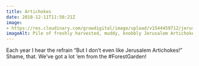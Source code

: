 ```yaml
---
title: Artichokes
date: 2018-12-11T11:50:21Z
image: 
- https://res.cloudinary.com/growdigital/image/upload/v1544459712/jerusalem-artichoke-84D4E742.jpg
imageAlt: Pile of freshly harvested, muddy, knobbly Jerusalem Artichokes next to raised bed
---
```


Each year I hear the refrain “But I don’t even like Jerusalem Artichokes!” Shame, that. We’ve got a lot ‘em from the #ForestGarden!
